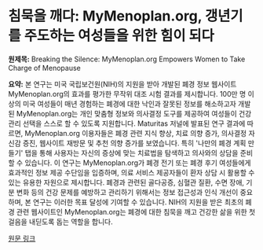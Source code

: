 # 침묵을 깨다: MyMenoplan.org, 갱년기를 주도하는 여성들을 위한 힘이 되다

**원제목:** Breaking the Silence: MyMenoplan.org Empowers Women to Take Charge of Menopause

**요약:** 본 연구는 미국 국립보건원(NIH)의 지원을 받아 개발된 폐경 정보 웹사이트 MyMenoplan.org의 효과를 평가한 무작위 대조 시험 결과를 제시합니다.  100만 명 이상의 미국 여성들이 매년 경험하는 폐경에 대한 낙인과 잘못된 정보를 해소하고자 개발된 MyMenoplan.org는 개인 맞춤형 정보와 의사결정 도구를 제공하여 여성들이 건강 관리 선택을 스스로 할 수 있도록 지원합니다.  Maturitas 저널에 발표된 연구 결과에 따르면, MyMenoplan.org 이용자들은 폐경 관련 지식 향상, 치료 의향 증가, 의사결정 자신감 증진, 웹사이트 재방문 및 추천 의향 증가를 보였습니다.  특히 '나만의 폐경 계획 만들기' 탭을 통해 사용자는 자신의 증상에 맞는 치료법을 탐색하고 의사와의 상담을 준비할 수 있습니다.  이 연구는 MyMenoplan.org가 폐경 전기 또는 폐경 후기 여성들에게 효과적인 정보 제공 수단임을 입증하며,  의료 서비스 제공자들이 환자 상담 시 활용할 수 있는 유용한 자원으로 제시합니다.  폐경과 관련된 골다공증, 심혈관 질환, 수면 장애, 기분 변화 등의 건강 문제를 예방하고 관리하기 위해서는 정보 접근성과 인식 개선이 중요하며, 본 연구는 이러한 목표 달성에 기여할 수 있습니다.  NIH의 지원을 받은 최초의 폐경 관련 웹사이트인 MyMenoplan.org는 폐경에 대한 침묵을 깨고 건강한 삶을 위한 첫걸음을 내딛도록 돕는 역할을 합니다.

[원문 링크](https://today.ucsd.edu/story/mymenoplan-empowers-women-menopause)
